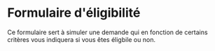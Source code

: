 # Formulaire d'éligibilité # 

Ce formulaire sert à simuler une demande qui en fonction de certains critères vous indiquera si vous êtes éligbile ou non.  

